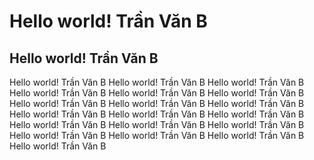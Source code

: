 # Hello world! Trần Văn B

## Hello world! Trần Văn B 

Hello world! Trần Văn B Hello world! Trần Văn B Hello world! Trần Văn B Hello world! Trần Văn B Hello world! Trần Văn B Hello world! Trần Văn B Hello world! Trần Văn B Hello world! Trần Văn B Hello world! Trần Văn B Hello world! Trần Văn B Hello world! Trần Văn B Hello world! Trần Văn B Hello world! Trần Văn B Hello world! Trần Văn B Hello world! Trần Văn B Hello world! Trần Văn B Hello world! Trần Văn B Hello world! Trần Văn B Hello world! Trần Văn B 
